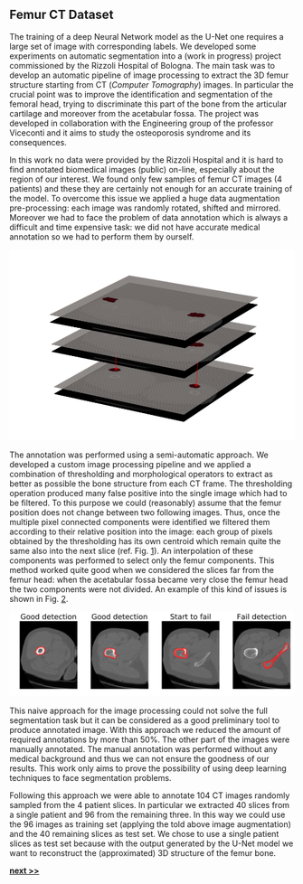 ## Femur CT Dataset

The training of a deep Neural Network model as the U-Net one requires a large set of image with corresponding labels.
We developed some experiments on automatic segmentation into a (work in progress) project commissioned by the Rizzoli Hospital of Bologna.
The main task was to develop an automatic pipeline of image processing to extract the 3D femur structure starting from CT (*Computer Tomography*) images.
In particular the crucial point was to improve the identification and segmentation of the femoral head, trying to discriminate this part of the bone from the articular cartilage and moreover from the acetabular fossa.
The project was developed in collaboration with the Engineering group of the professor Viceconti and it aims to study the osteoporosis syndrome and its consequences.

In this work no data were provided by the Rizzoli Hospital and it is hard to find annotated biomedical images (public) on-line, especially about the region of our interest.
We found only few samples of femur CT images (4 patients) and these they are certainly not enough for an accurate training of the model.
To overcome this issue we applied a huge data augmentation pre-processing: each image was randomly rotated, shifted and mirrored.
Moreover we had to face the problem of data annotation which is always a difficult and time expensive task: we did not have accurate medical annotation so we had to perform them by ourself.

![Naive segmentation pipeline applied to a series of CT slices. The thresholding algorithm combined with morphological operations allow to obtained a naive segmentation of the femur bone. The centroid of the segmented connected components is used to filter the false positive results. This pipeline was used to simplify the annotation procedure of the CT dataset.](../../../../img/3D_tool.png)

The annotation was performed using a semi-automatic approach.
We developed a custom image processing pipeline and we applied a combination of thresholding and morphological operators to extract as better as possible the bone structure from each CT frame.
The thresholding operation produced many false positive into the single image which had to be filtered.
To this purpose we could (reasonably) assume that the femur position does not change between two following images.
Thus, once the multiple pixel connected components were identified we filtered them according to their relative position into the image: each group of pixels obtained by the thresholding has its own centroid which remain quite the same also into the next slice (ref. Fig. [1](../../../../img/3D_tool.png)).
An interpolation of these components was performed to select only the femur components.
This method worked quite good when we considered the slices far from the femur head: when the acetabular fossa became very close the femur head the two components were not divided.
An example of this kind of issues is shown in Fig. [2](../../../../img/segmentation_tool.svg).

![Example of automatic segmentation using custom image processing pipeline. Starting from the bottom of femur bone the detection seems good but when the method starts to fail the failure is propagated to the next slices. The method is too naive to perform a good segmentation on the full set of slices. However, it can be useful to reduce the quantity of slices to annotate manually.](../../../../img/segmentation_tool.svg)

This naive approach for the image processing could not solve the full segmentation task but it can be considered as a good preliminary tool to produce annotated image.
With this approach we reduced the amount of required annotations by more than 50%.
The other part of the images were manually annotated.
The manual annotation was performed without any medical background and thus we can not ensure the goodness of our results.
This work only aims to prove the possibility of using deep learning techniques to face segmentation problems.

Following this approach we were able to annotate 104 CT images randomly sampled from the 4 patient slices.
In particular we extracted 40 slices from a single patient and 96 from the remaining three.
In this way we could use the 96 images as training set (applying the told above image augmentation) and the 40 remaining slices as test set.
We chose to use a single patient slices as test set because with the output generated by the U-Net model we want to reconstruct the (approximated) 3D structure of the femur bone.


[**next >>**](./Results.md)